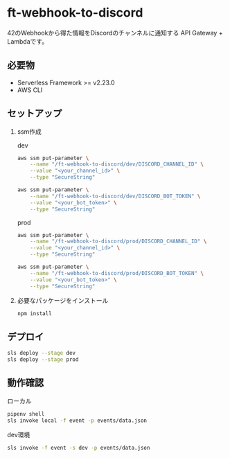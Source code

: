 # ft-webhook-to-discord

42のWebhookから得た情報をDiscordのチャンネルに通知する API Gateway + Lambdaです。

## 必要物

- Serverless Framework >= v2.23.0
- AWS CLI

## セットアップ

1. ssm作成

    dev
    ```bash
    aws ssm put-parameter \
        --name "/ft-webhook-to-discord/dev/DISCORD_CHANNEL_ID" \
        --value "<your_channel_id>" \
        --type "SecureString"
    
    aws ssm put-parameter \
        --name "/ft-webhook-to-discord/dev/DISCORD_BOT_TOKEN" \
        --value "<your_bot_token>" \
        --type "SecureString"
    ```

    prod
    ```bash
    aws ssm put-parameter \
        --name "/ft-webhook-to-discord/prod/DISCORD_CHANNEL_ID" \
        --value "<your_channel_id>" \
        --type "SecureString"
    
    aws ssm put-parameter \
        --name "/ft-webhook-to-discord/prod/DISCORD_BOT_TOKEN" \
        --value "<your_bot_token>" \
        --type "SecureString"
    ```

1. 必要なパッケージをインストール

    ```bash
    npm install
    ```

## デプロイ

```bash
sls deploy --stage dev
sls deploy --stage prod
```

## 動作確認

ローカル
```bash
pipenv shell
sls invoke local -f event -p events/data.json
```
dev環境
```bash
sls invoke -f event -s dev -p events/data.json
```
